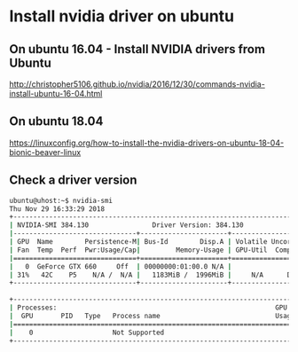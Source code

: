 # Install nvidia driver on ubuntu

## On ubuntu 16.04 - Install NVIDIA drivers from Ubuntu

http://christopher5106.github.io/nvidia/2016/12/30/commands-nvidia-install-ubuntu-16-04.html

## On ubuntu 18.04

https://linuxconfig.org/how-to-install-the-nvidia-drivers-on-ubuntu-18-04-bionic-beaver-linux

## Check a driver version

```sh
ubuntu@uhost:~$ nvidia-smi
Thu Nov 29 16:33:29 2018       
+-----------------------------------------------------------------------------+
| NVIDIA-SMI 384.130                Driver Version: 384.130                   |
|-------------------------------+----------------------+----------------------+
| GPU  Name        Persistence-M| Bus-Id        Disp.A | Volatile Uncorr. ECC |
| Fan  Temp  Perf  Pwr:Usage/Cap|         Memory-Usage | GPU-Util  Compute M. |
|===============================+======================+======================|
|   0  GeForce GTX 660     Off  | 00000000:01:00.0 N/A |                  N/A |
| 31%   42C    P5    N/A /  N/A |   1183MiB /  1996MiB |     N/A      Default |
+-------------------------------+----------------------+----------------------+
                                                                               
+-----------------------------------------------------------------------------+
| Processes:                                                       GPU Memory |
|  GPU       PID   Type   Process name                             Usage      |
|=============================================================================|
|    0                    Not Supported                                       |
+-----------------------------------------------------------------------------+
```
